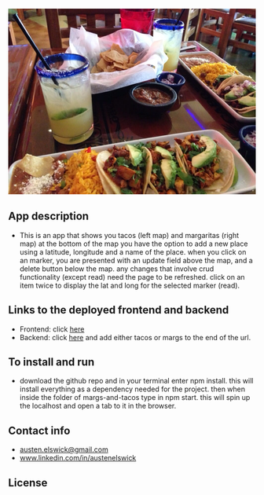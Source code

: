 ![margs and tacos](./public/margs-and-tacos.jpg)
## App description
- This is an app that shows you tacos (left map) and margaritas (right map) at the bottom of the map you have the option to add a new place using a latitude, longitude and a name of the place. when you click on an marker, you are presented with an update field above the map, and a delete button below the map. any changes that involve crud functionality (except read) need the page to be refreshed. click on an item twice to display the lat and long for the selected marker (read).

## Links to the deployed frontend and backend

- Frontend:
click [here](https://version-1-deployment-drill.firebaseapp.com)
- Backend:
click [here](https://sheltered-harbor-96340.herokuapp.com/) and add either tacos or margs to the end of the url.

## To install and run
- download the github repo and in your terminal enter npm install. this will install everything as a dependency needed for the project. then when inside the folder of margs-and-tacos type in npm start. this will spin up the localhost and open a tab to it in the browser.

## Contact info
- austen.elswick@gmail.com
- www.linkedin.com/in/austenelswick

## License
